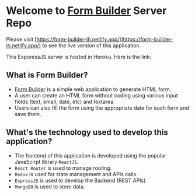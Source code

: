 # Welcome to [Form Builder](https://form-builder-ih.netlify.app/) Server Repo

Please visit [https://form-builder-ih.netlify.app/](https://form-builder-ih.netlify.app/) to see the live version of this application.

This ExporessJS server is hosted in Heroku. Here is the link: 

## What is Form Builder?

* [Form Builder](https://form-builder-ih.netlify.app/) is a simple web application to generate HTML form.
* A user can create an HTML form without coding using various input fields (text, email, date, etc) and textarea.
* Users can also fill the form using the appropriate date for each form and save them.


## What's the technology used to develop this application?

* The frontend of this application is developed using the popular JavaScirpt library `ReactJS`.
* `React Router` is used to manage routing.
*  `Redux` is used for state management and APIs calls.
* `ExpressJS` is used to develop the Backend (REST APIs)
* `MongoDB` is used to store data.